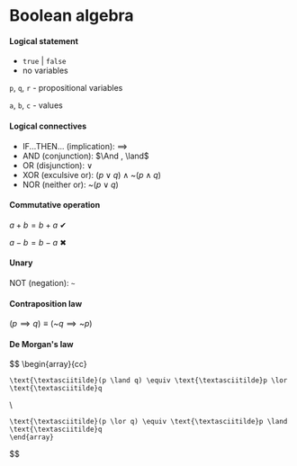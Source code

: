 # Boolean algebra

#### Logical statement
 - `true` | `false`
 - no variables

`p`, `q`, `r` - propositional variables

`a`, `b`, `c` - values

#### Logical connectives
  - IF...THEN... (implication): $\implies$ 
  - AND (conjunction): $\And , \land$
  - OR (disjunction): $\lor$
  - XOR (exculsive or): $(p \lor q) \land \text{\textasciitilde} (p \land q)$
  - NOR (neither or): $\text{\textasciitilde} (p \lor q)$

#### Commutative operation

$a + b = b + a$ ✔

$a - b = b - a$ ✖

#### Unary

NOT (negation): `~`

#### Contraposition law

$(p \implies q) \equiv (\text{\textasciitilde}q \implies \text{\textasciitilde}p)$

#### De Morgan's law

$$
	\begin{array}{cc}
		
	\text{\textasciitilde}(p \land q) \equiv \text{\textasciitilde}p \lor \text{\textasciitilde}q 

\\

	\text{\textasciitilde}(p \lor q) \equiv \text{\textasciitilde}p \land \text{\textasciitilde}q
	\end{array}
$$
